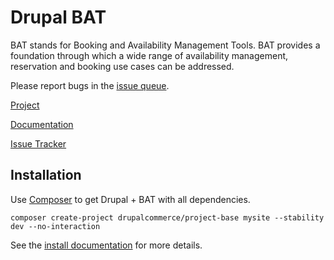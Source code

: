 Drupal BAT
===============

BAT stands for Booking and Availability Management Tools. BAT provides a foundation through which a wide range of availability management, reservation and booking use cases can be addressed.



Please report bugs in the [issue queue](https://www.drupal.org/project/issues/bat?categories=All).

[Project](https://www.drupal.org/project/bat)

[Documentation](@todo)

[Issue Tracker](https://www.drupal.org/project/issues/bat)

## Installation

Use [Composer](https://getcomposer.org/) to get Drupal + BAT with all dependencies.

```
composer create-project drupalcommerce/project-base mysite --stability dev --no-interaction
```

See the [install documentation](@todo) for more details.

